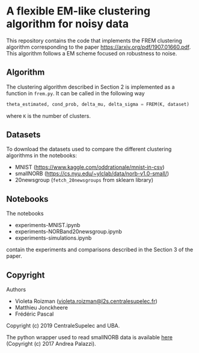 # A flexible EM-like clustering algorithm for noisy data

This repository contains the code that implements the FREM clustering algorithm corresponding to the paper https://arxiv.org/pdf/1907.01660.pdf. This algorithm follows a EM scheme focused on robustness to noise.

## Algorithm

The clustering algorithm described in Section 2 is implemented as a function in `frem.py`. It can be called in the following way

```python
theta_estimated, cond_prob, delta_mu, delta_sigma = FREM(K, dataset)
```
where `K` is the number of clusters.

## Datasets

To download the datasets used to compare the different clustering algorithms in the notebooks:

- MNIST (https://www.kaggle.com/oddrationale/mnist-in-csv)
- smallNORB (https://cs.nyu.edu/~ylclab/data/norb-v1.0-small/)
- 20newsgroup (`fetch_20newsgroups` from sklearn library)

## Notebooks

The notebooks

- experiments-MNIST.ipynb
- experiments-NORBand20newsgroup.ipynb
- experiments-simulations.ipynb

contain the experiments and comparisons described in the Section 3 of the paper.

## Copyright

Authors

- Violeta Roizman (violeta.roizman@l2s.centralesupelec.fr)
- Matthieu Jonckheere
- Frédéric Pascal

Copyright (c) 2019 CentraleSupelec and UBA.

The python wrapper used to read smallNORB data is available [here](https://github.com/ndrplz/small_norb) (Copyright (c) 2017 Andrea Palazzi).
